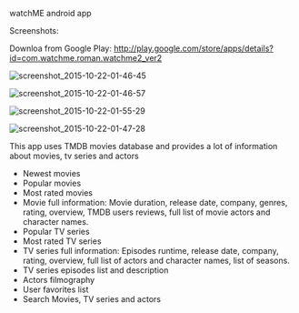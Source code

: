 watchME android app

Screenshots:

Downloa from Google Play: http://play.google.com/store/apps/details?id=com.watchme.roman.watchme2_ver2


![screenshot_2015-10-22-01-46-45](https://cloud.githubusercontent.com/assets/12273895/10653473/9237b9b4-7868-11e5-9337-53312e289bc5.png)

![screenshot_2015-10-22-01-46-57](https://cloud.githubusercontent.com/assets/12273895/10653458/7f7a3cf2-7868-11e5-876b-7cd9ee2ca8f6.png)

![screenshot_2015-10-22-01-55-29](https://cloud.githubusercontent.com/assets/12273895/10653487/aa10ca08-7868-11e5-9682-2455020a577f.png)

![screenshot_2015-10-22-01-47-28](https://cloud.githubusercontent.com/assets/12273895/10653494/b2d384d2-7868-11e5-8104-03f5d84bfd4d.png)

This app uses TMDB movies database and provides a lot of information about movies, tv series and actors 

* Newest movies
* Popular movies
* Most rated movies
* Movie full information: Movie duration, release date, company, genres, rating, overview, TMDB users reviews, full list of movie actors and character names.
* Popular TV series
* Most rated TV series
* TV series full information: Episodes runtime, release date, company, rating, overview, full list of actors and character names, list of seasons.
* TV series episodes list and description
* Actors filmography
* User favorites list
* Search Movies, TV series and actors



